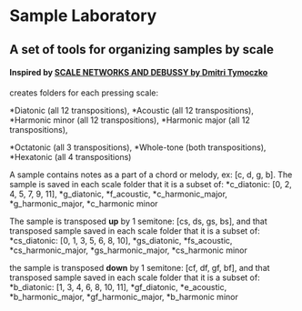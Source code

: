 # Sample Laboratory
## A set of tools for organizing samples by scale
#### Inspired by [SCALE NETWORKS AND DEBUSSY by Dmitri Tymoczko](https://dmitri.mycpanel.princeton.edu/files/publications/debussy.pdf)

creates folders for each pressing scale:

*Diatonic (all 12 transpositions),
*Acoustic (all 12 transpositions),
*Harmonic minor (all 12 transpositions),
*Harmonic major (all 12 transpositions),

*Octatonic (all 3 transpositions),
*Whole-tone (both transpositions),
*Hexatonic (all 4 transpositions)

A sample contains notes as a part of a chord or melody, ex: [c, d, g, b]. The sample is saved in each scale folder that it is a subset of:
*c_diatonic: [0, 2, 4, 5, 7, 9, 11],
*g_diatonic,
*f_acoustic,
*c_harmonic_major,
*g_harmonic_major,
*c_harmonic minor

The sample is transposed **up** by 1 semitone: [cs, ds, gs, bs], and that transposed sample saved in each scale folder that it is a subset of:
*cs_diatonic: [0, 1, 3, 5, 6, 8, 10],
*gs_diatonic,
*fs_acoustic,
*cs_harmonic_major,
*gs_harmonic_major,
*cs_harmonic minor

the sample is transposed **down** by 1 semitone: [cf, df, gf, bf], and that transposed sample saved in each scale folder that it is a subset of:
*b_diatonic: [1, 3, 4, 6, 8, 10, 11],
*gf_diatonic,
*e_acoustic,
*b_harmonic_major,
*gf_harmonic_major,
*b_harmonic minor



